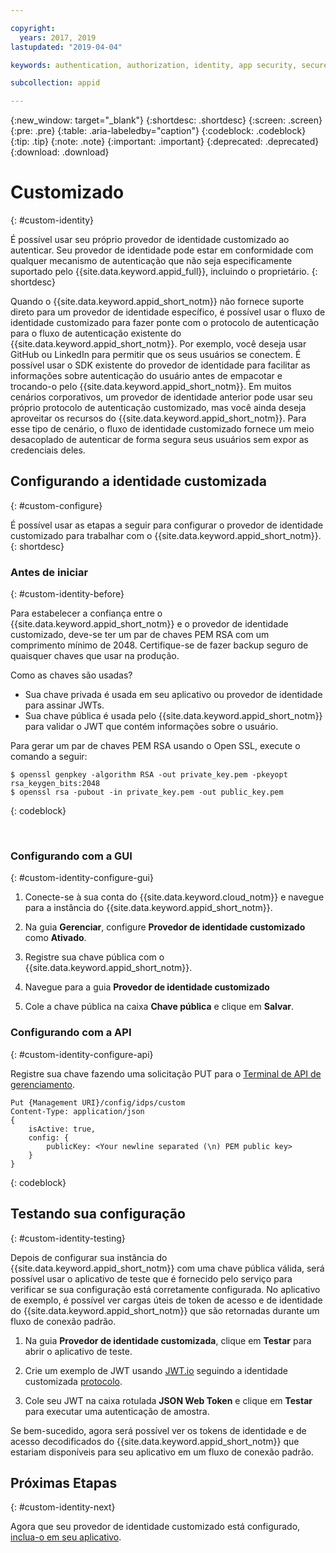 ```yaml
---

copyright:
  years: 2017, 2019
lastupdated: "2019-04-04"

keywords: authentication, authorization, identity, app security, secure, custom, proprietary, private key, public key, jwt

subcollection: appid

---
```


{:new_window: target="_blank"}
{:shortdesc: .shortdesc}
{:screen: .screen}
{:pre: .pre}
{:table: .aria-labeledby="caption"}
{:codeblock: .codeblock}
{:tip: .tip}
{:note: .note}
{:important: .important}
{:deprecated: .deprecated}
{:download: .download}

# Customizado
{: #custom-identity}

É possível usar seu próprio provedor de identidade customizado ao autenticar. Seu provedor de identidade pode estar em conformidade com qualquer mecanismo de autenticação que não seja especificamente suportado pelo {{site.data.keyword.appid_full}}, incluindo o proprietário.
{: shortdesc}

Quando o {{site.data.keyword.appid_short_notm}} não fornece suporte direto para um provedor de identidade específico, é possível usar o fluxo de identidade customizado para fazer ponte com o protocolo de autenticação para o fluxo de autenticação existente do {{site.data.keyword.appid_short_notm}}. Por exemplo, você deseja usar GitHub ou LinkedIn para permitir que os seus usuários se conectem. É possível usar o SDK existente do provedor de identidade para facilitar as informações sobre autenticação do usuário antes de empacotar e trocando-o pelo {{site.data.keyword.appid_short_notm}}. Em
muitos cenários corporativos, um provedor de identidade anterior pode usar seu próprio protocolo de autenticação
customizado, mas você ainda deseja aproveitar os recursos do {{site.data.keyword.appid_short_notm}}. Para esse tipo de cenário, o fluxo de identidade customizado fornece um meio desacoplado de autenticar de forma segura seus usuários sem expor as credenciais deles.

## Configurando a identidade customizada
{: #custom-configure}

É possível usar as etapas a seguir para configurar o provedor de identidade customizado para trabalhar com o {{site.data.keyword.appid_short_notm}}.
{: shortdesc}

### Antes de iniciar
{: #custom-identity-before}

Para estabelecer a confiança entre o {{site.data.keyword.appid_short_notm}} e o provedor de identidade customizado, deve-se ter um par de chaves PEM RSA com um comprimento mínimo de 2048. Certifique-se
de fazer backup seguro de quaisquer chaves que usar na produção.

Como as chaves são usadas?

- Sua chave privada é usada em seu aplicativo ou provedor de identidade para assinar JWTs.
- Sua chave pública é usada pelo {{site.data.keyword.appid_short_notm}} para validar o JWT que contém informações sobre o usuário.

Para gerar um par de chaves PEM RSA usando o Open SSL, execute o comando a seguir:

```
$ openssl genpkey -algorithm RSA -out private_key.pem -pkeyopt rsa_keygen_bits:2048
$ openssl rsa -pubout -in private_key.pem -out public_key.pem
```
{: codeblock}

</br>

### Configurando com a GUI
{: #custom-identity-configure-gui}

1. Conecte-se à sua conta do {{site.data.keyword.cloud_notm}} e navegue para a instância do {{site.data.keyword.appid_short_notm}}.

2. Na guia **Gerenciar**, configure **Provedor de identidade customizado** como **Ativado**.

3. Registre sua chave pública com o {{site.data.keyword.appid_short_notm}}.
  1. Navegue para a guia **Provedor de identidade customizado**
  2. Cole a chave pública na caixa **Chave pública** e clique em **Salvar**.



### Configurando com a API
{: #custom-identity-configure-api}

Registre sua chave fazendo uma solicitação PUT para o [Terminal de API de gerenciamento](https://us-south.appid.cloud.ibm.com/swagger-ui/#/Management%20API%20-%20Identity%20Providers/mgmt.set_custom_idp).

```
Put {Management URI}/config/idps/custom
Content-Type: application/json
{
    isActive: true,
    config: {
        publicKey: <Your newline separated (\n) PEM public key>
    }
}
```
{: codeblock}

## Testando sua configuração
{: #custom-identity-testing}

Depois de configurar sua instância do {{site.data.keyword.appid_short_notm}} com uma chave pública válida, será
possível usar o aplicativo de teste que é fornecido pelo serviço para verificar se sua configuração está corretamente configurada. No
aplicativo de exemplo, é possível ver cargas úteis de token de acesso e de identidade do
{{site.data.keyword.appid_short_notm}} que são retornadas durante um fluxo de conexão padrão.

1. Na guia **Provedor de identidade customizada**, clique em **Testar** para abrir o aplicativo de teste.

2. Crie um exemplo de JWT usando [JWT.io](https://jwt.io/) seguindo a identidade customizada [protocolo](/docs/services/appid?topic=appid-custom-auth#generating-jwts).

3. Cole seu JWT na caixa rotulada **JSON Web Token** e clique em **Testar** para executar uma autenticação de amostra.

Se bem-sucedido, agora será possível ver os tokens de identidade e de acesso decodificados do
{{site.data.keyword.appid_short_notm}} que estariam disponíveis para seu aplicativo em um fluxo de conexão padrão.

## Próximas Etapas
{: #custom-identity-next}

Agora que seu provedor de identidade customizado está configurado, [inclua-o em seu aplicativo](/docs/services/appid?topic=appid-custom-auth#custom-auth).
